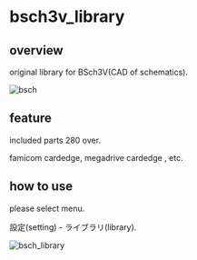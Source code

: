 # bsch3v_library

## overview

original library for BSch3V(CAD of schematics).

![bsch](https://user-images.githubusercontent.com/5597377/136212846-b60715c2-c8dc-49f7-b355-56c606ed71b1.png)

## feature

included parts 280 over.

famicom cardedge, megadrive cardedge , etc.

## how to use

please select menu.

設定(setting) - ライブラリ(library). 

![bsch_library](https://user-images.githubusercontent.com/5597377/136212857-5eb969d9-c9f3-4b1d-af7a-fa736b46b057.png)
